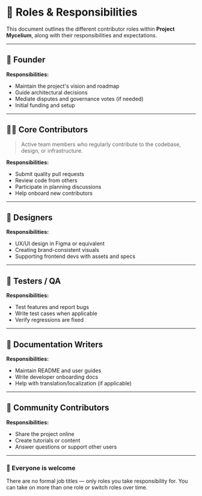 # 🧩 Roles & Responsibilities

This document outlines the different contributor roles within **Project Mycelium**, along with their responsibilities and expectations.

---

## 👑 Founder

**Responsibilities:**
- Maintain the project's vision and roadmap
- Guide architectural decisions
- Mediate disputes and governance votes (if needed)
- Initial funding and setup

---

## 🧑‍💻 Core Contributors

> Active team members who regularly contribute to the codebase, design, or infrastructure.

**Responsibilities:**
- Submit quality pull requests
- Review code from others
- Participate in planning discussions
- Help onboard new contributors

---

## 🎨 Designers

**Responsibilities:**
- UX/UI design in Figma or equivalent
- Creating brand-consistent visuals
- Supporting frontend devs with assets and specs

---

## 🧪 Testers / QA

**Responsibilities:**
- Test features and report bugs
- Write test cases when applicable
- Verify regressions are fixed

---

## 🧾 Documentation Writers

**Responsibilities:**
- Maintain README and user guides
- Write developer onboarding docs
- Help with translation/localization (if applicable)

---

## 🤝 Community Contributors

**Responsibilities:**
- Share the project online
- Create tutorials or content
- Answer questions or support other users

---

### 🌱 Everyone is welcome  
There are no formal job titles — only roles you take responsibility for. You can take on more than one role or switch roles over time.
